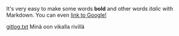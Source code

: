 It's very easy to make some words **bold** and other words *italic* with Markdown. You can even [link to Google!](http://google.com)

[gitlog.txt](https://github.com/githuger1e9/ot-harjoitustyo/blob/master/laskarit/viikko1/gitlog.txt)
Minä oon vikalla rivillä
